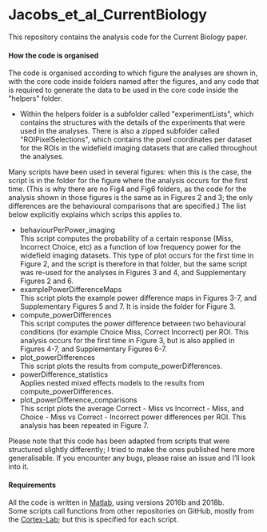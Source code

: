 # Jacobs_et_al_CurrentBiology

This repository contains the analysis code for the Current Biology paper.

#### How the code is organised

The code is organised according to which figure the analyses are shown in, with the core code inside folders named after the figures, and any code that is required to generate the data to be used in the core code inside the "helpers" folder.

* Within the helpers folder is a subfolder called "experimentLists", which contains the structures with the details of the experiments that were used in the analyses. There is also a zipped subfolder called "ROIPixelSelections", which contains the pixel coordinates per dataset for the ROIs in the widefield imaging datasets that are called throughout the analyses.

Many scripts have been used in several figures: when this is the case, the script is in the folder for the figure where the analysis occurs for the first time. (This is why there are no Fig4 and Fig6 folders, as the code for the analysis shown in those figures is the same as in Figures 2 and 3; the only differences are the behavioural comparisons that are specified.) The list below explicitly explains which scrips this applies to.

* behaviourPerPower_imaging\
This script computes the probability of a certain response (Miss, Incorrect Choice, etc) as a function of low frequency power for the widefield imaging datasets. This type of plot occurs for the first time in Figure 2, and the script is therefore in that folder, but the same script was re-used for the analyses in Figures 3 and 4, and Supplementary Figures 2 and 6.
* examplePowerDifferenceMaps\
This script plots the example power difference maps in Figures 3-7, and Supplementary Figures 5 and 7. It is inside the folder for Figure 3.
* compute_powerDifferences\
This script computes the power difference between two behavioural conditions (for example Choice Miss, Correct Incorrect) per ROI. This analysis occurs for the first time in Figure 3, but is also applied in Figures 4-7, and Supplementary Figures 6-7.
* plot_powerDifferences\
This script plots the results from compute_powerDifferences.
* powerDifference_statistics\
Applies nested mixed effects models to the results from compute_powerDifferences.
* plot_powerDifference_comparisons\
This script plots the average Correct - Miss vs Incorrect - Miss, and Choice - Miss vs Correct - Incorrect power differences per ROI. This analysis has been repeated in Figure 7.

Please note that this code has been adapted from scripts that were structured slightly differently; I tried to make the ones published here more generalisable. If you encounter any bugs, please raise an issue and I’ll look into it.


#### Requirements
All the code is written in [Matlab](https://www.mathworks.com/products/matlab.html), using versions 2016b and 2018b. \
Some scripts call functions from other repositories on GitHub, mostly from the [Cortex-Lab](https://github.com/cortex-lab); but this is specified for each script.
